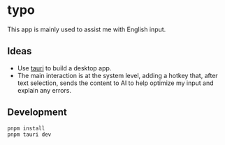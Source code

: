 # typo

This app is mainly used to assist me with English input.

## Ideas

- Use [tauri](https://v2.tauri.app/) to build a desktop app.
- The main interaction is at the system level, adding a hotkey that, after text selection, sends the content to AI to help optimize my input and explain any errors.

## Development

```bash
pnpm install
pnpm tauri dev
```